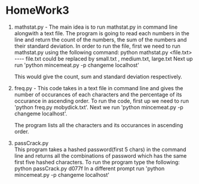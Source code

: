 HomeWork3
=========
1. mathstat.py -
   The main idea is to run mathstat.py in command line alongwith a text file. The program is going to read each numbers in the line
   and return the count of the numbers, the sum of the numbers and their standard deviation. 
   In order to run the file, first we need to run mathstat.py using the following command: 
   python mathstat.py <file.txt>    ----  file.txt could be replaced by small.txt , medium.txt, large.txt
   Next up run 'python mincemeat.py -p changeme localhost'
   
   This would give the count, sum and standard deviation respectively. 
   
   
   
2. freq.py -
   This code takes in a text file in command line and gives the number of occurances of each characters and the percentage of its
   occurance in ascending order. 
   To run the code, first up we need to run 'python freq.py mobydick.txt'.
   Next we run 'python mincemeat.py -p changeme localhost'. 
   
   The program lists all the characters and its occurances in ascending order. 


3. passCrack.py  
   This program takes a hashed password(first 5 chars) in the command line and returns all the combinations of password which has 
   the same first five hashed characters. 
   To run the program type the following: python passCrack.py d077f
   In a different prompt run 'python mincemeat.py -p changeme localhost'
   
